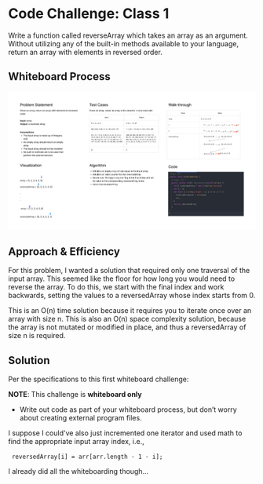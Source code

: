 # Code Challenge: Class 1
Write a function called reverseArray which takes an array as an argument. Without utilizing any of the built-in methods available to your language, return an array with elements in reversed order.

## Whiteboard Process
![Whiteboard Image](cc1.png)

## Approach & Efficiency
For this problem, I wanted a solution that required only one traversal of the input array. This seemed like the floor for how long you would need to reverse the array. To do this, we start with the final index and work backwards, setting the values to a reversedArray whose index starts from 0.

This is an O(n) time solution because it requires you to iterate once over an array with size n. This is also an O(n) space complexity solution, because the array is not mutated or modified in place, and thus a reversedArray of size n is required.

## Solution
Per the specifications to this first whiteboard challenge:

  **NOTE**: This challenge is **whiteboard only**
  - Write out code as part of your whiteboard process, but don’t worry about creating external program files.

I suppose I could've also just incremented one iterator and used math to find the appropriate input array index, i.e.,

```
 reversedArray[i] = arr[arr.length - 1 - i];
```

I already did all the whiteboarding though...
